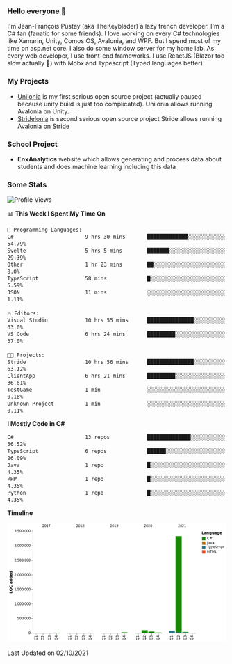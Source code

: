 ### Hello everyone 👋

I'm Jean-François Pustay (aka TheKeyblader) a lazy french developer. I'm a C# fan (fanatic for some friends). I love working on every C# technologies like Xamarin, Unity, Comos OS, Avalonia, and WPF.  But I spend most of my time on asp.net core. I also do some window server for my home lab. As every web developer, I use front-end frameworks. I use ReactJS (Blazor too slow actually 🙂) with Mobx and Typescript (Typed languages better)

### My Projects

* [Unilonia](https://github.com/TheKeyblader/Unilonia) is my first serious open source project (actually paused because unity build is just too complicated).
  Unilonia allows running Avalonia on Unity.
* [Stridelonia](https://github.com/TheKeyblader/Stridelonia) is second serious open source project
  Stride allows running Avalonia on Stride

### School Project

* __EnxAnalytics__ website which allows generating and process data about  students and does machine learning including this data 

### Some Stats

<!--START_SECTION:waka-->
![Profile Views](http://img.shields.io/badge/Profile%20Views-0-blue)

📊 **This Week I Spent My Time On** 

```text
💬 Programming Languages: 
C#                       9 hrs 30 mins       █████████████░░░░░░░░░░░░   54.79% 
Svelte                   5 hrs 5 mins        ███████░░░░░░░░░░░░░░░░░░   29.39% 
Other                    1 hr 23 mins        ██░░░░░░░░░░░░░░░░░░░░░░░   8.0% 
TypeScript               58 mins             █░░░░░░░░░░░░░░░░░░░░░░░░   5.59% 
JSON                     11 mins             ░░░░░░░░░░░░░░░░░░░░░░░░░   1.11%

🔥 Editors: 
Visual Studio            10 hrs 55 mins      ███████████████░░░░░░░░░░   63.0% 
VS Code                  6 hrs 24 mins       █████████░░░░░░░░░░░░░░░░   37.0%

🐱‍💻 Projects: 
Stride                   10 hrs 56 mins      ███████████████░░░░░░░░░░   63.12% 
ClientApp                6 hrs 21 mins       █████████░░░░░░░░░░░░░░░░   36.61% 
TestGame                 1 min               ░░░░░░░░░░░░░░░░░░░░░░░░░   0.16% 
Unknown Project          1 min               ░░░░░░░░░░░░░░░░░░░░░░░░░   0.11%

```

**I Mostly Code in C#** 

```text
C#                       13 repos            ██████████████░░░░░░░░░░░   56.52% 
TypeScript               6 repos             ██████░░░░░░░░░░░░░░░░░░░   26.09% 
Java                     1 repo              █░░░░░░░░░░░░░░░░░░░░░░░░   4.35% 
PHP                      1 repo              █░░░░░░░░░░░░░░░░░░░░░░░░   4.35% 
Python                   1 repo              █░░░░░░░░░░░░░░░░░░░░░░░░   4.35%

```


**Timeline**

![Chart not found](https://raw.githubusercontent.com/TheKeyblader/TheKeyblader/main/charts/bar_graph.png) 


 Last Updated on 02/10/2021
<!--END_SECTION:waka-->

<!--
**TheKeyblader/TheKeyblader** is a ✨ _special_ ✨ repository because its `README.md` (this file) appears on your GitHub profile.

Here are some ideas to get you started:

- 🔭 I’m currently working on ...
- 🌱 I’m currently learning ...
- 👯 I’m looking to collaborate on ...
- 🤔 I’m looking for help with ...
- 💬 Ask me about ...
- 📫 How to reach me: ...
- 😄 Pronouns: ...
- ⚡ Fun fact: ...
-->
